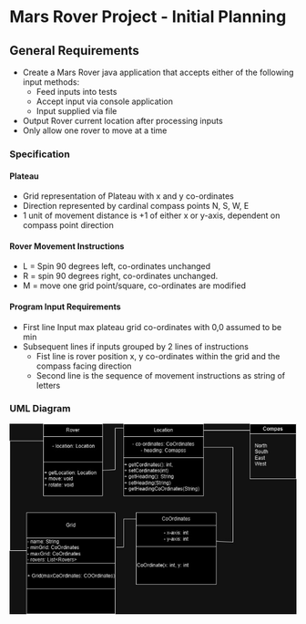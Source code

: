 # Mars Rover Project - Initial Planning

## General Requirements

- Create a Mars Rover java application that accepts either of the following input methods:
  - Feed inputs into tests
  - Accept input via console application
  - Input supplied via file
- Output Rover current location after processing inputs
- Only allow one rover to move at a time

### Specification

#### Plateau

- Grid representation of Plateau with x and y co-ordinates
- Direction represented by cardinal compass points N, S, W, E
- 1 unit of movement distance is +1 of either x or y-axis,
  dependent on compass point direction

#### Rover Movement Instructions
- L = Spin 90 degrees left, co-ordinates unchanged
- R = spin 90 degrees right, co-ordinates unchanged.
- M = move one grid point/square, co-ordinates are modified

#### Program Input Requirements
- First line Input max plateau grid co-ordinates with 0,0 assumed to be min
- Subsequent lines if inputs grouped by 2 lines of instructions 
  - Fist line is rover position x, y  co-ordinates within the grid and the compass facing direction
  - Second line is the sequence of movement instructions as string of letters


### UML Diagram

![MarRoverUMLv1.jpg](MarRoverUMLv1.jpg)


